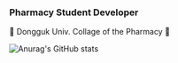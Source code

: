 ### Pharmacy Student Developer

💊 Dongguk Univ. Collage of the Pharmacy 💊

![Anurag's GitHub stats](https://github-readme-stats.vercel.app/api?username=wonjongin&show_icons=true&theme=radical)

<!--
**wonjongin/wonjongin** is a ✨ _special_ ✨ repository because its `README.md` (this file) appears on your GitHub profile.

Here are some ideas to get you started:

- 🔭 I’m currently working on ...
- 🌱 I’m currently learning ...
- 👯 I’m looking to collaborate on ...
- 🤔 I’m looking for help with ...
- 💬 Ask me about ...
- 📫 How to reach me: ...
- 😄 Pronouns: ...
- ⚡ Fun fact: ...
-->
